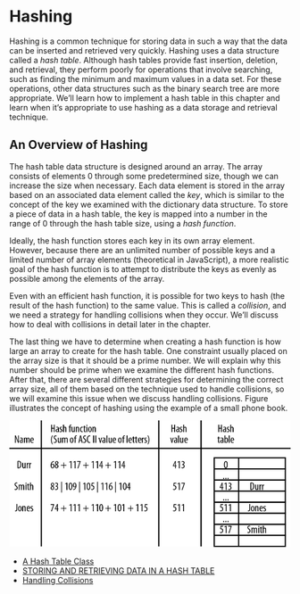 # Hashing

Hashing is a common technique for storing data in such a way that the data can be inserted and retrieved very quickly. Hashing uses a data structure called a *hash table*. Although hash tables provide fast insertion, deletion, and retrieval, they perform poorly for operations that involve searching, such as finding the minimum and maximum values in a data set. For these operations, other data structures such as the binary search tree are more appropriate. We’ll learn how to implement a hash table in this chapter and learn when it’s appropriate to use hashing as a data storage and retrieval technique.

## An Overview of Hashing

The hash table data structure is designed around an array. The array consists of elements 0 through some predetermined size, though we can increase the size when necessary. Each data element is stored in the array based on an associated data element called the *key*, which is similar to the concept of the key we examined with the dictionary data structure. To store a piece of data in a hash table, the key is mapped into a number in the range of 0 through the hash table size, using a *hash function*.

Ideally, the hash function stores each key in its own array element. However, because there are an unlimited number of possible keys and a limited number of array elements (theoretical in JavaScript), a more realistic goal of the hash function is to attempt to distribute the keys as evenly as possible among the elements of the array.

Even with an efficient hash function, it is possible for two keys to hash (the result of the hash function) to the same value. This is called a *collision*, and we need a strategy for handling collisions when they occur. We’ll discuss how to deal with collisions in detail later in the chapter.

The last thing we have to determine when creating a hash function is how large an array to create for the hash table. One constraint usually placed on the array size is that it should be a prime number. We will explain why this number should be prime when we examine the different hash functions. After that, there are several different strategies for determining the correct array size, all of them based on the technique used to handle collisions, so we will examine this issue when we discuss handling collisions. Figure illustrates the concept of hashing using the example of a small phone book.

![Hashing names and telephone numbers](img/Hashing.png)

* [A Hash Table Class](01_Hash_Table_Class)
* [STORING AND RETRIEVING DATA IN A HASH TABLE](02_Store_Retrieve_Data)
* [Handling Collisions](03_Handling_Collisions)
